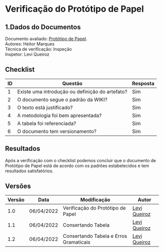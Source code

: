 # Verificação do Protótipo de Papel

## 1.Dados do Documentos
Documento avaliado: [Protótipo de Papel](./../Design_avaliacao_desenv/nivel2/planejamento_Avaliação.md).<br>
Autores: Heitor Marques <br>
Técnica de verificação: Inspeção<br>
Inspetor: Levi Queiroz<br>

## Checklist
|ID|Questão|Resposta|
|--|--|--|
|1|Existe uma introdução ou definição do artefato?|Sim|
|2|O documento segue o padrão da WIKI?|Sim|
|3|O texto está justificado?|Sim|
|4|A metodologia foi bem apresentada?|Sim|
|5|A tabela foi referenciada?|Sim|
|6|O documento tem versionamento?|Sim|



## Resultados
Após a verificação com o checklist podemos concluir que o documento de Protótipo de Papel está de acordo com os padrões estabelecidos e tem resultados satisfatórios.

## Versões
| Versão | Data | Modificação | Autor |
|--|--|--|--|
| 1.0 | 06/04/2022 | Verificação do Protótipo de Papel |[Levi Queiroz](github.com/LeviQ27) |
| 1.1 | 06/04/2022 | Consertando Tabela |[Levi Queiroz](github.com/LeviQ27) |
| 1.2 | 06/04/2022 | Consertando Tabela e Erros Gramaticais |[Levi Queiroz](github.com/LeviQ27) |